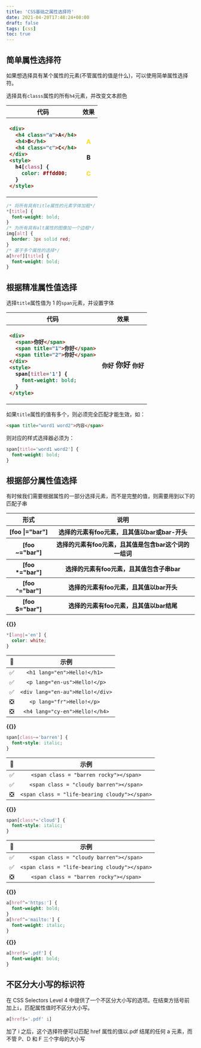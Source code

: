 ```yaml
---
title: 'CSS基础之属性选择符'
date: 2021-04-20T17:48:24+08:00
draft: false
tags: [css]
toc: true
---
```


## 简单属性选择符

如果想选择具有某个属性的元素(不管属性的值是什么)，可以使用简单属性选择符。

选择具有`classs`属性的所有`h4`元素，并改变文本颜色

<table>
<tbody>
<tr><th>代码</th><th>效果</th></tr>
<tr><th style="text-align:left">

```html
<div>
  <h4 class="a">A</h4>
  <h4>B</h4>
  <h4 class="c">C</h4>
</div>
<style>
  h4[class] {
    color: #ffdd00;
  }
</style>
```

</th><th>
<h4 style="color:#ffdd00;">A</h4>
<h4>B</h4>
<h4 style="color:#ffdd00;">C</h4></th></tr>
</tbody></table>

```css
/* 将所有具有title属性的元素字体加粗*/
*[title] {
  font-weight: bold;
}
/* 为所有具有alt属性的图像加一个边框*/
img[alt] {
  border: 3px solid red;
}
/* 基于多个属性的选择*/
a[href][title] {
  font-weight: bold;
}
```

## 根据精准属性值选择

选择`title`属性值为 1 的`span`元素，并设置字体

<table>
<tbody>
<tr><th>代码</th><th>效果</th></tr>
<tr>
<th style="text-align:left">

```html
<div>
  <span>你好</span>
  <span title="1">你好</span>
  <span title="2">你好</span>
</div>
<style>
  span[title='1'] {
    font-weight: bold;
  }
</style>
```

</th>
<th>
<span>你好</span>
<span title = "1" style = "font-size: 20px">你好</span>
<span title = "2">你好</span>
</th>
</tr>
</tbody></table>

如果`title`属性的值有多个，则必须完全匹配才能生效，如：

```html
<span title="word1 word2">内容</span>
```

则对应的样式选择器必须为：

```css
span[title='word1 word2'] {
  font-weight: bold;
}
```

## 根据部分属性值选择

有时候我们需要根据属性的一部分选择元素，而不是完整的值，则需要用到以下的匹配子串

<table>
<tr>
<th>形式</th>
<th>说明</th>
</tr>
<tr>
<th>[foo |="bar"]</th>
<th>选择的元素有foo元素，且其值以bar或bar-开头</th>
</tr>
<tr>
<th>[foo ~="bar"]</th>
<th>选择的元素有foo元素，且其值是包含bar这个词的一组词</th>
</tr>
<tr>
<th>[foo *="bar"]</th>
<th>选择的元素有foo元素，且其值包含子串bar</th>
</tr>
<tr>
<th>[foo ^="bar"]</th>
<th>选择的元素有foo元素，且其值以bar开头</th>
</tr>
<tr>
<th>[foo $="bar"]</th>
<th>选择的元素有foo元素，且其值以bar结尾</th>
</tr>
</table>

**{{<underline color="#ffdd00" content="特殊属性选择符">}}**

```css
*[lang|='en'] {
  color: white;
}
```

| 🔲  |               示例               |
| :-: | :------------------------------: |
| ✅  |   `<h1 lang="en">Hello!</h1> `   |
| ✅  |   `<p lang="en-us">Hello!</p>`   |
| ✅  | `<div lang="en-au">Hello!</div>` |
| ❎  |    `<p lang="fr">Hello!</p> `    |
| ❎  |  `<h4 lang="cy-en">Hello!</h4>`  |

**{{<underline color="#ffdd00" content="匹配以空格分割的一组词中的一个">}}**


```css
span[class~='barren'] {
  font-style: italic;
}
```

| 🔲  |                     示例                      |
| :-: | :-------------------------------------------: |
| ✅  |    `<span class = "barren rocky"></span>`     |
| ✅  |    `<span class = "cloudy barren"></span>`    |
| ❎  | `<span class = "life-bearing cloudy"></span>` |

**{{<underline color="#ffdd00" content="匹配属性值的子串">}}**

```css
span[class*='cloud'] {
  font-style: italic;
}
```

| 🔲  |                     示例                      |
| :-: | :-------------------------------------------: |
| ✅  |    `<span class = "cloudy barren"></span>`    |
| ✅  | `<span class = "life-bearing cloudy"></span>` |
| ❎  |    `<span class = "barren rocky"></span>`     |

**{{<underline color="#ffdd00" content="匹配属性值开头的子串">}}**

```css
a[href^='https:'] {
  font-weight: bold;
}
a[href^='mailto:'] {
  font-weight: italic;
}
```

**{{<underline color="#ffdd00" content="匹配属性值结尾的子串">}}**

```css
a[href$='.pdf'] {
  font-weight: bold;
}
```

## 不区分大小写的标识符

在 CSS Selectors Level 4 中提供了一个不区分大小写的选项。在结束方括号前加上`i`，匹配属性值时不区分大小写。

```css
a[href$='.pdf' i]
```

加了 i 之后，这个选择符便可以匹配 href 属性的值以.pdf 结尾的任何 a 元素，而不管 P、D 和 F 三个字母的大小写
